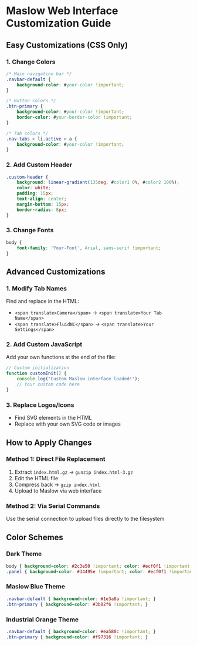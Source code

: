 # Maslow Web Interface Customization Guide

## Easy Customizations (CSS Only)

### 1. Change Colors
```css
/* Main navigation bar */
.navbar-default {
    background-color: #your-color !important;
}

/* Button colors */
.btn-primary {
    background-color: #your-color !important;
    border-color: #your-border-color !important;
}

/* Tab colors */
.nav-tabs > li.active > a {
    background-color: #your-color !important;
}
```

### 2. Add Custom Header
```css
.custom-header {
    background: linear-gradient(135deg, #color1 0%, #color2 100%);
    color: white;
    padding: 15px;
    text-align: center;
    margin-bottom: 15px;
    border-radius: 8px;
}
```

### 3. Change Fonts
```css
body {
    font-family: 'Your-Font', Arial, sans-serif !important;
}
```

## Advanced Customizations

### 1. Modify Tab Names
Find and replace in the HTML:
- `<span translate>Camera</span>` → `<span translate>Your Tab Name</span>`
- `<span translate>FluidNC</span>` → `<span translate>Your Settings</span>`

### 2. Add Custom JavaScript
Add your own functions at the end of the file:
```javascript
// Custom initialization
function customInit() {
    console.log("Custom Maslow interface loaded!");
    // Your custom code here
}
```

### 3. Replace Logos/Icons
- Find SVG elements in the HTML
- Replace with your own SVG code or images

## How to Apply Changes

### Method 1: Direct File Replacement
1. Extract `index.html.gz` → `gunzip index.html-3.gz`
2. Edit the HTML file
3. Compress back → `gzip index.html`
4. Upload to Maslow via web interface

### Method 2: Via Serial Commands
Use the serial connection to upload files directly to the filesystem

## Color Schemes

### Dark Theme
```css
body { background-color: #2c3e50 !important; color: #ecf0f1 !important; }
.panel { background-color: #34495e !important; color: #ecf0f1 !important; }
```

### Maslow Blue Theme  
```css
.navbar-default { background-color: #1e3a8a !important; }
.btn-primary { background-color: #3b82f6 !important; }
```

### Industrial Orange Theme
```css
.navbar-default { background-color: #ea580c !important; }
.btn-primary { background-color: #f97316 !important; }
``` 